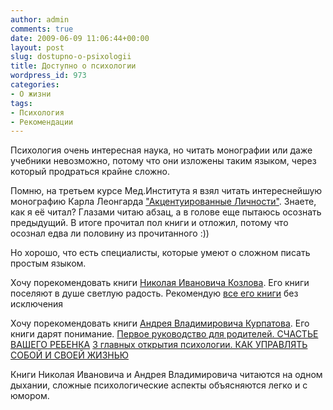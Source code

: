 ```yaml
---
author: admin
comments: true
date: 2009-06-09 11:06:44+00:00
layout: post
slug: dostupno-o-psixologii
title: Доступно о психологии
wordpress_id: 973
categories:
- О жизни
tags:
- Психология
- Рекомендации
---
```


Психология очень интересная наука, но читать монографии или даже учебники невозможно, потому что они изложены таким языком, через который продраться крайне сложно.

Помню, на третьем курсе Мед.Института я взял читать интереснейшую монографию Карла Леонгарда ["Акцентуированные Личности"](http://www.koob.ru/leongard_karl/akcentuirovannie_lichnosti). Знаете, как я её читал? Глазами читаю абзац, а в голове еще пытаюсь осознать предыдущий. В итоге прочитал пол книги и отложил, потому что осознал едва ли половину из прочитанного :))

Но хорошо, что есть специалисты, которые умеют о сложном писать простым языком.

Хочу порекомендовать книги [Николая Ивановича Козлова](http://nkozlov.ru/).
Его книги поселяют в душе светлую радость.
Рекомендую [все его книги](http://nkozlov.ru/books/) без исключения

Хочу порекомендовать книги [Андрея Владимировича Курпатова](http://www.kurpatov.ru/).
Его книги дарят понимание.
[Первое руководство для родителей. СЧАСТЬЕ ВАШЕГО РЕБЕНКА](http://www.kurpatov.ru/page68_1_93.html)
[3 главных открытия психологии. КАК УПРАВЛЯТЬ СОБОЙ И СВОЕЙ ЖИЗНЬЮ](http://www.kurpatov.ru/page68_1_19.html)


Книги Николая Ивановича и Андрея Владимировича читаются на одном дыхании, сложные психологические аспекты объясняются легко и с юмором.

